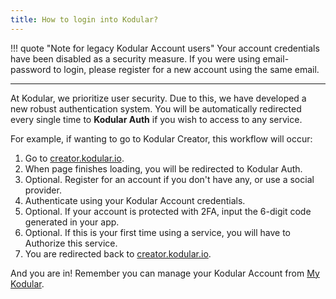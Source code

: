 ```yaml
---
title: How to login into Kodular?
---
```


!!! quote "Note for legacy Kodular Account users"
    Your account credentials have been disabled as a security measure. If you were using email-password to login, please
    register for a new account using the same email.

---

At Kodular, we prioritize user security. Due to this, we have developed a new robust authentication system. You will be
automatically redirected every single time to **Kodular Auth** if you wish to access to any service.

For example, if wanting to go to Kodular Creator, this workflow will occur:

1. Go to [creator.kodular.io](https://creator.kodular.io).
2. When page finishes loading, you will be redirected to Kodular Auth.
3. Optional. Register for an account if you don't have any, or use a social provider.
4. Authenticate using your Kodular Account credentials.
5. Optional. If your account is protected with 2FA, input the 6-digit code generated in your app.
5. Optional. If this is your first time using a service, you will have to Authorize this service.
7. You are redirected back to [creator.kodular.io](https://creator.kodular.io).

And you are in! Remember you can manage your Kodular Account from [My Kodular](https://my.kodular.io).
